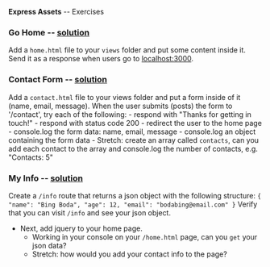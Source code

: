 **Express Assets** -- Exercises

### Go Home -- [solution](solutions.md)
Add a `home.html` file to your `views` folder and put some content inside it. Send it as a response when users go to [localhost:3000](localhost:3000/).

### Contact Form -- [solution](solutions.md)
Add a `contact.html` file to your views folder and put a form inside of it (name, email, message). When the user submits (posts) the form to '/contact', try each of the following:
    - respond with "Thanks for getting in touch!"
    - respond with status code 200
    - redirect the user to the home page
    - console.log the form data: name, email, message
    - console.log an object containing the form data
    - Stretch: create an array called `contacts`, can you add each contact to the array and console.log the number of contacts, e.g. "Contacts: 5"

### My Info -- [solution](solutions.md)
Create a `/info` route that returns a json object with the following structure:
    ```
    {
        "name": "Bing Boda",
        "age": 12,
        "email": "bodabing@email.com"
    }
    ```
Verify that you can visit `/info` and see your json object.
- Next, add jquery to your home page.
    - Working in your console on your `/home.html` page, can you `get` your json data?
    - Stretch: how would you add your contact info to the page?
